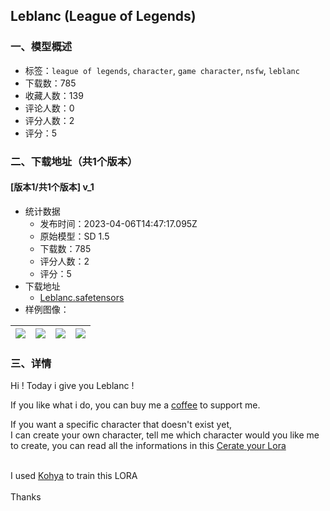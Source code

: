 ## Leblanc (League of Legends)
### 一、模型概述

- 标签：`league of legends`, `character`, `game character`, `nsfw`, `leblanc`
- 下载数：785
- 收藏人数：139
- 评论人数：0
- 评分人数：2
- 评分：5

### 二、下载地址（共1个版本）

#### [版本1/共1个版本] v_1

- 统计数据
  - 发布时间：2023-04-06T14:47:17.095Z
  - 原始模型：SD 1.5
  - 下载数：785
  - 评分人数：2
  - 评分：5
- 下载地址
  - [Leblanc.safetensors](https://civitai.com/api/download/models/38229)
- 样例图像：

| <img src="https://image.civitai.com/xG1nkqKTMzGDvpLrqFT7WA/e8f732a8-c6db-4c19-b6a8-819044a92a00/width=450/422734.jpeg" /> | <img src="https://image.civitai.com/xG1nkqKTMzGDvpLrqFT7WA/b7b5ee0e-3fc5-4f1b-a70f-7d9f7e591e00/width=450/422747.jpeg" /> | <img src="https://image.civitai.com/xG1nkqKTMzGDvpLrqFT7WA/5fd1153d-a9f7-48a9-1c7f-75a8f107ec00/width=450/422738.jpeg" /> | <img src="https://image.civitai.com/xG1nkqKTMzGDvpLrqFT7WA/1267e25a-1c4b-4964-3dfb-238294481c00/width=450/422742.jpeg" /> |
| ---- | ---- | ---- | ---- |


### 三、详情
<p>Hi ! Today i give you Leblanc !</p><p></p><p>If you like what i do, you can buy me a <a target="_blank" rel="ugc" href="https://www.buymeacoffee.com/SquidHack">coffee</a> to support me.</p><p></p><p>If you want a specific character that doesn't exist yet,<br />I can create your own character, tell me which character would you like me to create, you can read all the informations in this <a target="_blank" rel="ugc" href="https://www.buymeacoffee.com/SquidHack/commissions">Cerate your Lora</a></p><p><br />I used <a target="_blank" rel="ugc" href="https://github.com/bmaltais/kohya_ss">Kohya</a> to train this LORA<br /><br />Thanks</p>